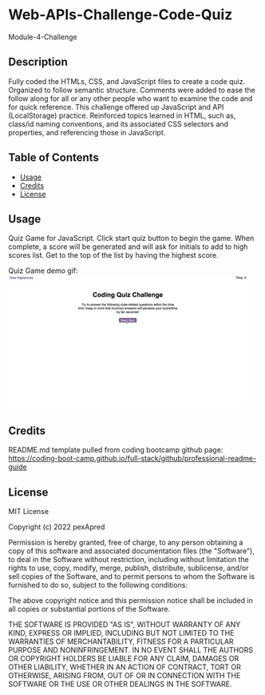 # Web-APIs-Challenge-Code-Quiz
Module-4-Challenge

## Description
Fully coded the HTMLs, CSS, and JavaScript files to create a code quiz. Organized to follow semantic structure. Comments were added to ease the follow along for all or any other people who want to examine the code and for quick reference. This challenge offered up JavaScript and API (LocalStorage) practice. Reinforced topics learned in HTML, such as, class/id naming conventions, and its associated CSS selectors and properties, and referencing those in JavaScript. 

## Table of Contents
- [Usage](#usage)
- [Credits](#credits)
- [License](#license)

## Usage
Quiz Game for JavaScript. Click start quiz button to begin the game. When complete, a score will be generated and will ask for initials to add to high scores list. Get to the top of the list by having the highest score.

Quiz Game demo gif:
![Demo](./assets/images/04-web-apis-homework-demo.gif)

## Credits
README.md template pulled from coding bootcamp github page: https://coding-boot-camp.github.io/full-stack/github/professional-readme-guide

## License
MIT License

Copyright (c) 2022 pexApred

Permission is hereby granted, free of charge, to any person obtaining a copy of this software and associated documentation files (the "Software"), to deal in the Software without restriction, including without limitation the rights to use, copy, modify, merge, publish, distribute, sublicense, and/or sell copies of the Software, and to permit persons to whom the Software is furnished to do so, subject to the following conditions:

The above copyright notice and this permission notice shall be included in all copies or substantial portions of the Software.

THE SOFTWARE IS PROVIDED "AS IS", WITHOUT WARRANTY OF ANY KIND, EXPRESS OR IMPLIED, INCLUDING BUT NOT LIMITED TO THE WARRANTIES OF MERCHANTABILITY, FITNESS FOR A PARTICULAR PURPOSE AND NONINFRINGEMENT. IN NO EVENT SHALL THE AUTHORS OR COPYRIGHT HOLDERS BE LIABLE FOR ANY CLAIM, DAMAGES OR OTHER LIABILITY, WHETHER IN AN ACTION OF CONTRACT, TORT OR OTHERWISE, ARISING FROM, OUT OF OR IN CONNECTION WITH THE SOFTWARE OR THE USE OR OTHER DEALINGS IN THE SOFTWARE.